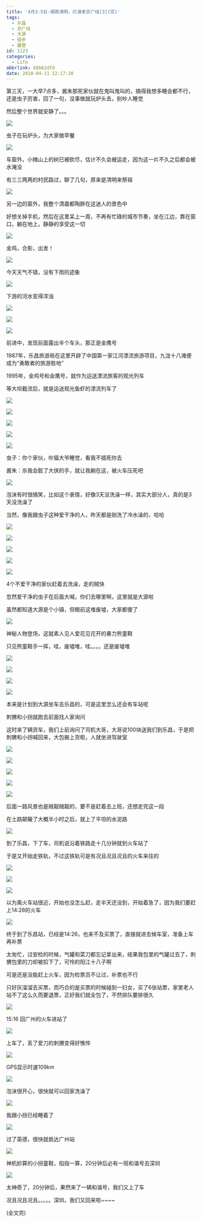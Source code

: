 ```yaml
---
title: '4月3-5日·烟雨清明，烂漫老京广线[3](完)'
tags:
  - 乐昌
  - 京广线
  - 大源
  - 徒步
  - 露营
id: 1123
categories:
  - Life
abbrlink: 68b62dfd
date: 2010-04-11 22:17:20
---
```

第三天，一大早7点多，酱朱那死家伙就在鬼叫鬼叫的，搞得我想多睡会都不行，还是虫子厉害，回了一句，没事做就玩炉头去，别吵人睡觉

然后整个世界就安静了。。。

![](/images/2010/04/11_xg_0483_7111.jpg)

虫子在玩炉头，为大家做早餐
<!--more-->
![](/images/2010/04/11_jgx_1204_7112.jpg)

车窗外，小摊山上的树已被砍尽，估计不久会被运走，因为这一片不久之后都会被水淹没

有三三两两的村民路过，聊了几句，原来是清明来祭祖

![](/images/2010/04/11_jgx_1210_7113.jpg)

另一边的窗外，我整个清晨都陶醉在这迷人的景色中

好想关掉手机，然后在这里呆上一周，不再有忙碌的城市节奏，坐在江边，靠在窗口，躺在地上，静静的享受这一切

![](/images/2010/04/11_jgx_1229_7114.gif)

金鸡，合影，出发！

![](/images/2010/04/11_jgx_1239_7115.jpg)

今天天气不错，没有下雨的迹象

![](/images/2010/04/11_xg_0488_7116.jpg)

下游的河水变得浑浊

![](/images/2010/04/11_jgx_1242_7117.jpg)

![](/images/2010/04/11_jgx_1245_7118.jpg)

![](/images/2010/04/11_jgx_1248_7119.jpg)

前进中，发现前面露出半个车头，那正是金鹰号

1987年，乐昌旅游局在这里开辟了中国第一家江河漂流旅游项目，九泷十八滩便成为&ldquo;勇敢者的旅游胜地&rdquo;

1995年，金鸡号和金鹰号，就作为运送漂流旅客的观光列车

等大坝截流后，就是运送观光鱼虾的漂流列车了

![](/images/2010/04/11_xg_0492_7120.jpg)

![](/images/2010/04/11_xg_0499_7121.jpg)

![](/images/2010/04/11_xg_0501_7122.jpg)

![](/images/2010/04/11_xg_0504_7123.jpg)

![](/images/2010/04/11_jgx_1255_7124.jpg)

虫子：你个家伙，吵猫大爷睡觉，看我不插死你去

酱朱：杀我会脏了大侠的手，就让我躺在这，被火车压死吧

![](/images/2010/04/11_jgx_1257_7125.jpg)

泡沫有时很搞笑，比如这个表情，好像3天没洗澡一样，其实大部分人，真的是3天没洗澡了

当然，像我跟虫子这种爱干净的人，昨天都是刚洗了冷水澡的，哈哈

![](/images/2010/04/11_xg_0507_7126.jpg)

![](/images/2010/04/11_jgx_1260_7127.gif)

![](/images/2010/04/11_jgx_1281_7128.jpg)

![](/images/2010/04/11_jgx_1286_7129.jpg)

![](/images/2010/04/11_xg_0509_7130.jpg)

4个不爱干净的家伙赶着去洗澡，走的贼快

忽然爱干净的虫子在后面大喊，你们去哪里啊，这里就是大源啦

虽然都知道大源是个小镇，但眼前这堆废墟，大家都傻了

![](/images/2010/04/11_jgx_1308_7131.jpg)

神秘人物登场，这就素人见人爱花见花开的暴力熊童鞋

只见熊童鞋手一挥，哇，废墟堆，哇。。。。还是废墟堆

![](/images/2010/04/11_xg_0513_7132.jpg)

![](/images/2010/04/11_jgx_1315_7133.jpg)

![](/images/2010/04/11_jgx_1326_7134.jpg)

![](/images/2010/04/11_jgx_1329_7135.jpg)

本来是计划到大源坐车去乐昌的，可是这里怎么还会有车站呢

刺猬和小拐就跑去前面找人家询问

这时来了辆货车，我们上前询问了司机大哥，大哥说100块送我们到乐昌，于是把刺猬和小拐喊回来，大包搬上货柜，人就坐进驾驶室

![](/images/2010/04/11_xg_0022_7136.jpg)

![](/images/2010/04/11_xg_0519_7137.jpg)

![](/images/2010/04/11_xg_0522_7138.jpg)

![](/images/2010/04/11_xg_0538_7139.jpg)

![](/images/2010/04/11_xg_0554_7140.jpg)

后面一路风景也是贼靓贼靓的，要不是赶着去上班，还想走完这一段

在土路颠簸了大概半小时之后，就上了平坦的水泥路

![](/images/2010/04/11_jgx_1344_7141.jpg)

到了乐昌，下了车，司机说沿着铁路走十几分钟就到火车站了

于是又开始走铁轨，不过这铁轨可是有况且况且况且的火车来往的

![](/images/2010/04/11_xg_0567_7142.jpg)

![](/images/2010/04/11_jgx_1356_7143.jpg)

![](/images/2010/04/11_jgx_1363_7144.jpg)

以为离火车站很近，开始也没怎么赶，走半天还没到，开始着急了，因为我们要赶上14:28的火车

![](/images/2010/04/11_xg_0576_7145.jpg)

终于到了乐昌站，已经是14:26，也来不及买票了，直接就进去候车室，准备上车再补票

太匆忙，过安检的时候，气罐和菜刀都忘记拿出来，结果我包里的气罐过去了，刺猬包里的刀却被扣下了，可怜的阳江十八子啊

可是还是没能赶上火车，因为检票员不让过，补票也不行

只好灰溜溜去买票，而巧合的是买票的时候碰到一妇女，买了6张站票，家里老人站不了这么久而要退票，正好我们就全包了，不然排队要排很久

![](/images/2010/04/11_jgx_1372_7146.jpg)

15:16 回广州的火车进站了

![](/images/2010/04/11_xg_0578_7147.jpg)

上车了，丢了爱刀的刺猬变得好憔悴

![](/images/2010/04/11_jgx_1401_7148.jpg)

GPS显示时速109km

![](/images/2010/04/11_jgx_1417_7149.jpg)

泡沫很开心，很快就可以回家洗澡了

![](/images/2010/04/11_jgx_1422_7150.jpg)

我跟小拐已经睡着了

![](/images/2010/04/11_xg_0588_7151.jpg)

过了英德，很快就抵达广州站

![](/images/2010/04/11_pm_0581_7152.jpg)

神机妙算的小拐童鞋，掐指一算，20分钟后必有一班和谐号去深圳

![](/images/2010/04/11_pm_0586_7153.jpg)

太神奇了，20分钟后，果然来了一辆和谐号，我们又上了车

况且况且况且。。。。。深圳，我们又回来啦~~~~

(全文完)